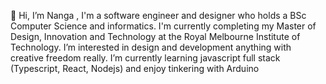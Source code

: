 👋 Hi, I’m Nanga , I'm a software engineer and designer who holds a BSc Computer Science and informatics. I'm currently completing my Master of Design, Innovation and Technology at the Royal Melbourne Institute of Technology.
I’m interested in design and development anything with creative freedom really. 
I’m currently learning javascript full stack (Typescript, React, Nodejs) and enjoy tinkering with Arduino 


